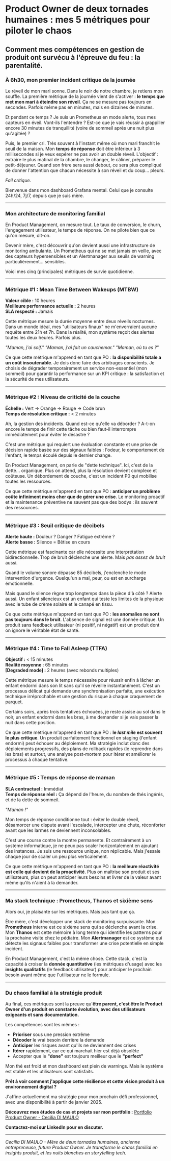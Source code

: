 # Product Owner de deux tornades humaines : mes 5 métriques pour piloter le chaos

## Comment mes compétences en gestion de produit ont survécu à l'épreuve du feu : la parentalité.

### À 6h30, mon premier incident critique de la journée

Le réveil de mon mari sonne. Dans le noir de notre chambre, je retiens mon souffle. La première métrique de la journée vient de s'activer : **le temps que met mon mari à éteindre son réveil**. Ça ne se mesure pas toujours en secondes. Parfois même pas en minutes, mais en dizaines de minutes.

Et pendant ce temps ? Je suis un Prometheus en mode alerte, tous mes capteurs en éveil. Vont-ils l'entendre ? Est-ce que je vais réussir à grappiller encore 30 minutes de tranquillité (voire de sommeil après une nuit plus qu'agitée) ?

Puis, le premier cri. Très souvent à l'instant même où mon mari franchit le seuil de la maison. Mon **temps de réponse** doit être inférieur à 3 millisecondes si je veux espérer ne pas avoir un double réveil. L'objectif : extraire le plus matinal de la chambre, le changer, le câliner, préparer le petit-déjeuner. Quand son frère sera aussi debout, ce sera plus compliqué de donner l'attention que chacun nécessite à son réveil et du coup... pleurs.

*Fail critique.*

Bienvenue dans mon dashboard Grafana mental. Celui que je consulte 24h/24, 7j/7, depuis que je suis mère.

---

### Mon architecture de monitoring familial

En Product Management, on mesure tout. Le taux de conversion, le churn, l'engagement utilisateur, le temps de réponse. On ne pilote bien que ce qu'on mesure, dit-on.

Devenir mère, c'est découvrir qu'on devient aussi une infrastructure de monitoring ambulante. Un Prometheus qui ne se met jamais en veille, avec des capteurs hypersensibles et un Alertmanager aux seuils de warning particulièrement... sensibles.

Voici mes cinq (principales) métriques de survie quotidienne.

---

### Métrique #1 : Mean Time Between Wakeups (MTBW)

**Valeur cible :** 10 heures  
**Meilleure performance actuelle :** 2 heures  
**SLA respecté :** Jamais

Cette métrique mesure la durée moyenne entre deux réveils nocturnes. Dans un monde idéal, mes "utilisateurs finaux" ne m'enverraient aucune requête entre 21h et 7h. Dans la réalité, mon système reçoit des alertes toutes les deux heures. Parfois plus.

*"Maman, j'ai soif."* *"Maman, j'ai fait un cauchemar."* *"Maman, où tu es ?"*

Ce que cette métrique m'apprend en tant que PO : **la disponibilité totale a un coût insoutenable**. Je dois donc faire des arbitrages conscients. Je choisis de dégrader temporairement un service non-essentiel (mon sommeil) pour garantir la performance sur un KPI critique : la satisfaction et la sécurité de mes utilisateurs.

---

### Métrique #2 : Niveau de criticité de la couche

**Échelle :** Vert → Orange → Rouge → Code brun  
**Temps de résolution critique :** < 2 minutes

Ah, la gestion des incidents. Quand est-ce qu'elle va déborder ? A-t-on encore le temps de finir cette tâche ou bien faut-il interrompre immédiatement pour éviter le désastre ?

C'est une métrique qui requiert une évaluation constante et une prise de décision rapide basée sur des signaux faibles : l'odeur, le comportement de l'enfant, le temps écoulé depuis le dernier change.

En Product Management, on parle de "dette technique". Ici, c'est de la dette... organique. Plus on attend, plus la résolution devient complexe et coûteuse. Un débordement de couche, c'est un incident P0 qui mobilise toutes les ressources.

Ce que cette métrique m'apprend en tant que PO : **anticiper un problème coûte infiniment moins cher que de gérer une crise**. Le monitoring proactif et la maintenance préventive ne sauvent pas que des bodys : ils sauvent des ressources.

---

### Métrique #3 : Seuil critique de décibels

**Alerte haute :** Douleur ? Danger ? Fatigue extrême ?  
**Alerte basse :** Silence = Bêtise en cours

Cette métrique est fascinante car elle nécessite une interprétation bidirectionnelle. Trop de bruit déclenche une alerte. Mais *pas assez de bruit* aussi.

Quand le volume sonore dépasse 85 décibels, j'enclenche le mode intervention d'urgence. Quelqu'un a mal, peur, ou est en surcharge émotionnelle.

Mais quand le silence règne trop longtemps dans la pièce d'à côté ? Alerte aussi. Un enfant silencieux est un enfant qui teste les limites de la physique avec le tube de crème solaire et le canapé en tissu.

Ce que cette métrique m'apprend en tant que PO : **les anomalies ne sont pas toujours dans le bruit**. L'absence de signal est une donnée critique. Un produit sans feedback utilisateur (ni positif, ni négatif) est un produit dont on ignore le véritable état de santé.

---

### Métrique #4 : Time to Fall Asleep (TTFA)

**Objectif :** < 15 minutes  
**Réalité moyenne :** 65 minutes  
**[Degraded mode] :** 2 heures (avec rebonds multiples)

Cette métrique mesure le temps nécessaire pour réussir enfin à lâcher un enfant endormi dans son lit sans qu'il se réveille instantanément. C'est un processus délicat qui demande une synchronisation parfaite, une exécution technique irréprochable et une gestion du risque à chaque craquement de parquet.

Certains soirs, après trois tentatives échouées, je reste assise au sol dans le noir, un enfant endormi dans les bras, à me demander si je vais passer la nuit dans cette position.

Ce que cette métrique m'apprend en tant que PO : **le *last mile* est souvent le plus critique**. Un produit parfaitement fonctionnel en staging (l'enfant endormi) peut échouer au déploiement. Ma stratégie inclut donc des déploiements progressifs, des plans de rollback rapides (le reprendre dans les bras) et surtout, une analyse post-mortem pour itérer et améliorer le processus à chaque tentative.

---

### Métrique #5 : Temps de réponse de maman

**SLA contractuel :** Immédiat  
**Temps de réponse réel :** Ça dépend de l'heure, du nombre de thés ingérés, et de la dette de sommeil.

*"Maman !"*

Mon temps de réponse conditionne tout : éviter le double réveil, désamorcer une dispute avant l'escalade, intercepter une chute, réconforter avant que les larmes ne deviennent inconsolables.

C'est une course contre la montre permanente. Et contrairement à un système informatique, je ne peux pas scaler horizontalement en ajoutant des instances. Je suis une ressource unique, non réplicable. Mais j'essaie chaque jour de scaler un peu plus verticalement.

Ce que cette métrique m'apprend en tant que PO : **la meilleure réactivité est celle qui devient de la proactivité**. Plus on maîtrise son produit et ses utilisateurs, plus on peut anticiper leurs besoins et livrer de la valeur avant même qu'ils n'aient à la demander.

---

### Ma stack technique : Prometheus, Thanos et sixième sens

Alors oui, je plaisante sur les métriques. Mais pas tant que ça.

Être mère, c'est développer une stack de monitoring surpuissante. Mon **Prometheus** interne est ce sixième sens qui se déclenche avant la crise. Mon **Thanos** est cette mémoire à long terme qui identifie les patterns pour la prochaine visite chez le pédiatre. Mon **Alertmanager** est ce système qui détecte les signaux faibles pour transformer une crise potentielle en simple incident.

En Product Management, c'est la même chose. Cette stack, c'est la capacité à croiser la **donnée quantitative** (les métriques d'usage) avec les **insights qualitatifs** (le feedback utilisateur) pour anticiper le prochain besoin avant même que l'utilisateur ne le formule.

---

### Du chaos familial à la stratégie produit

Au final, ces métriques sont la preuve qu'**être parent, c'est être le Product Owner d'un produit en constante évolution, avec des utilisateurs exigeants et sans documentation.**

Les compétences sont les mêmes :
- **Prioriser** sous une pression extrême
- **Décoder** le vrai besoin derrière la demande
- **Anticiper** les risques avant qu'ils ne deviennent des crises
- **Itérer** rapidement, car ce qui marchait hier est déjà obsolète
- Accepter que le **"done"** est toujours meilleur que le **"perfect"**

Mon thé est froid et mon dashboard est plein de warnings. Mais le système est stable et les utilisateurs sont satisfaits.

**Prêt à voir comment j'applique cette résilience et cette vision produit à un environnement digital ?**

J'affine actuellement ma stratégie pour mon prochain défi professionnel, avec une disponibilité à partir de janvier 2025.

**Découvrez mes études de cas et projets sur mon portfolio :** [Portfolio Product Owner - Cecilia DI MAULO](https://tar-hawk-fa8.notion.site/Portfolio-Product-Owner-Cecilia-DI-MAULO-27bd1b694d528029a1e9c2258667a3bf)

**Contactez-moi sur LinkedIn pour en discuter.**

---
*Cecilia DI MAULO - Mère de deux tornades humaines, ancienne entrepreneuse, future Product Owner. Je transforme le chaos familial en insights produit, et les nuits blanches en storytelling tech.*